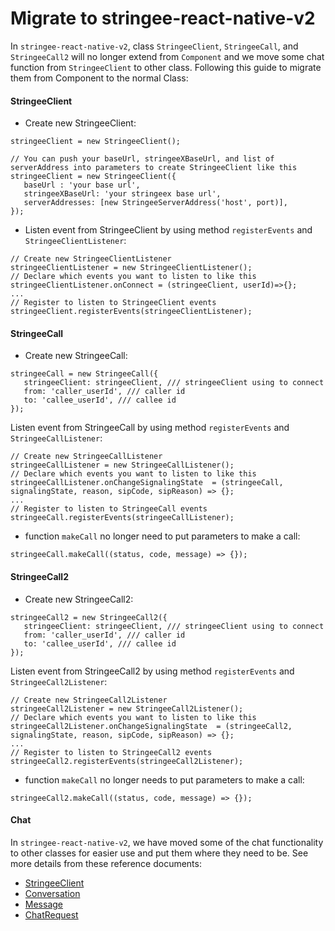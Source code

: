# Migrate to stringee-react-native-v2

In `stringee-react-native-v2`, class `StringeeClient`, `StringeeCall`, and `StringeeCall2` will no longer extend from `Component` and we move some chat function from `StringeeClient` to other class.
Following this guide to migrate them from Component to the normal Class:

#### StringeeClient

- Create new StringeeClient:

```flow js
stringeeClient = new StringeeClient();

// You can push your baseUrl, stringeeXBaseUrl, and list of serverAddress into parameters to create StringeeClient like this
stringeeClient = new StringeeClient({
   baseUrl : 'your base url',
   stringeeXBaseUrl: 'your stringeex base url',
   serverAddresses: [new StringeeServerAddress('host', port)],
});
```

- Listen event from StringeeClient by using method `registerEvents` and `StringeeClientListener`:

```flow js
// Create new StringeeClientListener
stringeeClientListener = new StringeeClientListener();
// Declare which events you want to listen to like this
stringeeClientListener.onConnect = (stringeeClient, userId)=>{};
...
// Register to listen to StringeeClient events
stringeeClient.registerEvents(stringeeClientListener);
```

#### StringeeCall

- Create new StringeeCall:

```flow js
stringeeCall = new StringeeCall({
   stringeeClient: stringeeClient, /// stringeeClient using to connect
   from: 'caller_userId', /// caller id
   to: 'callee_userId', /// callee id
});
```

Listen event from StringeeCall by using method `registerEvents` and `StringeeCallListener`:

```flow js
// Create new StringeeCallListener
stringeeCallListener = new StringeeCallListener();
// Declare which events you want to listen to like this
stringeeCallListener.onChangeSignalingState  = (stringeeCall, signalingState, reason, sipCode, sipReason) => {};
...
// Register to listen to StringeeCall events
stringeeCall.registerEvents(stringeeCallListener);
```

- function `makeCall` no longer need to put parameters to make a call:

```flow js
stringeeCall.makeCall((status, code, message) => {});
```

#### StringeeCall2

- Create new StringeeCall2:

```flow js
stringeeCall2 = new StringeeCall2({
   stringeeClient: stringeeClient, /// stringeeClient using to connect
   from: 'caller_userId', /// caller id
   to: 'callee_userId', /// callee id
});
```

Listen event from StringeeCall2 by using method `registerEvents` and `StringeeCall2Listener`:

```flow js
// Create new StringeeCall2Listener
stringeeCall2Listener = new StringeeCall2Listener();
// Declare which events you want to listen to like this
stringeeCall2Listener.onChangeSignalingState  = (stringeeCall2, signalingState, reason, sipCode, sipReason) => {};
...
// Register to listen to StringeeCall2 events
stringeeCall2.registerEvents(stringeeCall2Listener);
```

- function `makeCall` no longer needs to put parameters to make a call:

```flow js
stringeeCall2.makeCall((status, code, message) => {});
```
#### Chat

In `stringee-react-native-v2`, we have moved some of the chat functionality to other classes for easier use and put them where they need to be.
See more details from these reference documents:
- [StringeeClient](https://developer.stringee.com/docs/react-native-module/react-native-stringeeclient)
- [Conversation](https://developer.stringee.com/docs/react-native-module/react-native-conversation)
- [Message](https://developer.stringee.com/docs/react-native-module/react-native-message)
- [ChatRequest](https://developer.stringee.com/docs/react-native-module/react-native-chatrequest)

